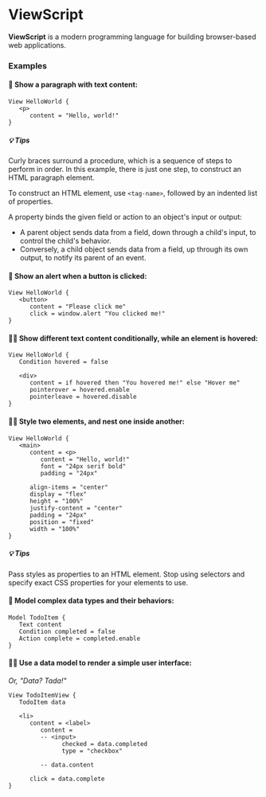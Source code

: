 # ViewScript

**ViewScript** is a modern programming language for building browser-based web applications.

### Examples

#### 🧙 Show a paragraph with text content:

```
View HelloWorld {
   <p>
      content = "Hello, world!"
}
```

##### 💡 Tips

Curly braces surround a procedure, which is a sequence of steps to perform in order. In this example, there is just one step, to construct an HTML paragraph element.

To construct an HTML element, use `<tag-name>`, followed by an indented list of properties.

A property binds the given field or action to an object's input or output:

- A parent object sends data from a field, down through a child's input, to control the child's behavior.
- Conversely, a child object sends data from a field, up through its own output, to notify its parent of an event.

#### 💁 Show an alert when a button is clicked:

```
View HelloWorld {
   <button>
      content = "Please click me"
      click = window.alert "You clicked me!"
}
```

#### 🧑‍🔬 Show different text content conditionally, while an element is hovered:

```
View HelloWorld {
   Condition hovered = false

   <div>
      content = if hovered then "You hovered me!" else "Hover me"
      pointerover = hovered.enable
      pointerleave = hovered.disable
}
```

#### 🧑‍🎨 Style two elements, and nest one inside another:

```
View HelloWorld {
   <main>
      content = <p>
         content = "Hello, world!"
         font = "24px serif bold"
         padding = "24px"

      align-items = "center"
      display = "flex"
      height = "100%"
      justify-content = "center"
      padding = "24px"
      position = "fixed"
      width = "100%"
}
```

##### 💡 Tips

Pass styles as properties to an HTML element. Stop using selectors and specify exact CSS properties for your elements to use.

#### 👷 Model complex data types and their behaviors:

```
Model TodoItem {
   Text content
   Condition completed = false
   Action complete = completed.enable
}
```

#### 🧑‍🏭 Use a data model to render a simple user interface:

_Or, "Data? Tada!"_

```
View TodoItemView {
   TodoItem data

   <li>
      content = <label>
         content =
         -- <input>
               checked = data.completed
               type = "checkbox"

         -- data.content

      click = data.complete
}
```
